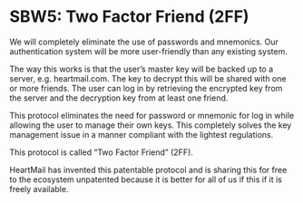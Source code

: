 SBW5: Two Factor Friend (2FF)
=============================

We will completely eliminate the use of passwords and mnemonics. Our authentication system will be more user-friendly than any existing system.

The way this works is that the user’s master key will be backed up to a server, e.g. heartmail.com. The key to decrypt this will be shared with one or more friends. The user can log in by retrieving the encrypted key from the server and the decryption key from at least one friend.

This protocol eliminates the need for password or mnemonic for log in while allowing the user to manage their own keys. This completely solves the key management issue in a manner compliant with the lightest regulations.

This protocol is called “Two Factor Friend” (2FF).

HeartMail has invented this patentable protocol and is sharing this for free to the ecosystem unpatented because it is better for all of us if this if it is freely available.
